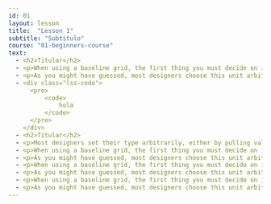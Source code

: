 ```yaml
---
id: 01
layout: lesson
title:  "Lesson 1"
subtitle: "Subtitulo"
course: "01-beginners-course"
text:
  - <h2>Titular</h2>
  - <p>When using a baseline grid, the first thing you must decide on is your baseline grid unit. You’ll commonly see baseline grid values of something like 20px, but where does a value like that come from?</p>
  - <p>As you might have guessed, most designers choose this unit arbitrarily. The problem with this approach is that the resulting baseline grid unit is not directly related to the primary font size, which is the most fundamental design element on the page.</p>
  - <div class="lss-code">
      <pre>
          <code>
              hola
          </code>
      </pre>
    </div>
  - <h2>Titular</h2>
  - <p>Most designers set their type arbitrarily, either by pulling values out of the sky or by adhering to a baseline grid. The former case isn’t - worth discussing here, but the latter requires a closer look.</p>
  - <p>When using a baseline grid, the first thing you must decide on is your baseline grid unit. You’ll commonly see baseline grid values of something like 20px, but where does a value like that come from?</p>
  - <p>As you might have guessed, most designers choose this unit arbitrarily. The problem with this approach is that the resulting baseline grid unit is not directly related to the primary font size, which is the most fundamental design element on the page.</p>
  - <p>When using a baseline grid, the first thing you must decide on is your baseline grid unit. You’ll commonly see baseline grid values of something like 20px, but where does a value like that come from?</p>
  - <p>As you might have guessed, most designers choose this unit arbitrarily. The problem with this approach is that the resulting baseline grid unit is not directly related to the primary font size, which is the most fundamental design element on the page.</p>
  - <p>When using a baseline grid, the first thing you must decide on is your baseline grid unit. You’ll commonly see baseline grid values of something like 20px, but where does a value like that come from?</p>
  - <p>As you might have guessed, most designers choose this unit arbitrarily. The problem with this approach is that the resulting baseline grid unit is not directly related to the primary font size, which is the most fundamental design element on the page.</p>
---
```



